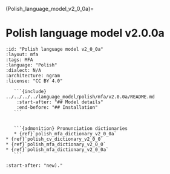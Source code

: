 
(Polish_language_model_v2_0_0a)=
# Polish language model v2.0.0a

``````{language_model} Polish language model v2.0.0a
:id: "Polish language model v2_0_0a"
:layout: mfa
:tags: MFA
:language: "Polish"
:dialect: N/A
:architecture: ngram
:license: "CC BY 4.0"

   ```{include} ../../../../language_model/polish/mfa/v2.0.0a/README.md
    :start-after: "## Model details"
    :end-before: "## Installation"
   ```


   ```{admonition} Pronunciation dictionaries
   * {ref}`polish_mfa_dictionary_v2_0_0a`
* {ref}`polish_cv_dictionary_v2_0_0`
* {ref}`polish_mfa_dictionary_v2_0_0`
* {ref}`polish_mfa_dictionary_v2_0_0a`
   ```

``````

```{include} ../../../../language_model/polish/mfa/v2.0.0a/README.md
:start-after: "new)."
```
